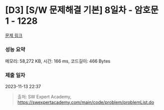 # [D3] [S/W 문제해결 기본] 8일차 - 암호문1 - 1228 

[문제 링크](https://swexpertacademy.com/main/code/problem/problemDetail.do?contestProbId=AV14w-rKAHACFAYD) 

### 성능 요약

메모리: 58,272 KB, 시간: 166 ms, 코드길이: 466 Bytes

### 제출 일자

2023-11-13 22:37



> 출처: SW Expert Academy, https://swexpertacademy.com/main/code/problem/problemList.do